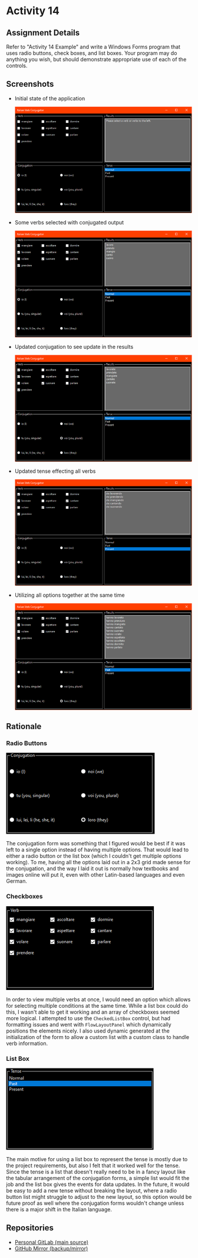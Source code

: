 # Activity 14

## Assignment Details

Refer to "Activity 14 Example" and write a Windows Forms program that uses radio buttons, check boxes, and list boxes. Your program may do anything you wish, but should demonstrate appropriate use of each of the controls.

## Screenshots

- Initial state of the application

  ![Initial state of the application](./screenshots/initialState.png)

- Some verbs selected with conjugated output

  ![Some verbs selected with conjugated output](./screenshots/verbsSelected.png)

- Updated conjugation to see update in the results

  ![Updated conjugation to see update in the results](./screenshots/changedConjugation.png)

- Updated tense effecting all verbs

  ![Updated tense effecting all verbs](./screenshots/updatedTense.png)

- Utilizing all options together at the same time

  ![Utilizing all options together at the same time](./screenshots/allOptionsUsed.png)


## Rationale

### Radio Buttons

  ![Radio buttons from application](./screenshots/radiobuttons.png)

  The conjugation form was something that I figured would be best if it was left to a single option instead of having multiple options. That would lead to either a radio button or the list box (which I couldn't get multiple options working). To me, having all the options laid out in a 2x3 grid made sense for the conjugation, and the way I laid it out is normally how textbooks and images online will put it, even with other Latin-based languages and even German.

### Checkboxes

  ![Checkboxes from application](./screenshots/checkboxes.png)

  In order to view multiple verbs at once, I would need an option which allows for selecting multiple conditions at the same time. While a list box could do this, I wasn't able to get it working and an array of checkboxes seemed more logical. I attempted to use the `CheckedListBox` control, but had formatting issues and went with `FlowLayoutPanel` which dynamically positions the elements nicely. I also used dynamic generated at the initialization of the form to allow a custom list with a custom class to handle verb information.

### List Box

  ![List box from application](./screenshots/listbox.png)

  The main motive for using a list box to represent the tense is mostly due to the project requirements, but also I felt that it worked well for the tense. Since the tense is a list that doesn't really need to be in a fancy layout like the tabular arrangement of the conjugation forms, a simple list would fit the job and the list box gives the events for data updates. In the future, it would be easy to add a new tense without breaking the layout, where a radio button list might struggle to adjust to the new layout, so this option would be future proof as well where the conjugation forms wouldn't change unless there is a major shift in the Italian language.

## Repositories

- [Personal GitLab (main source)](https://gitlab.scoutchorton.io/gcu/cst-150/-/tree/master/Activity14)
- [GitHub Mirror (backup/mirror)](https://github.com/scoutchorton/cst-150/tree/master/Activity14)
